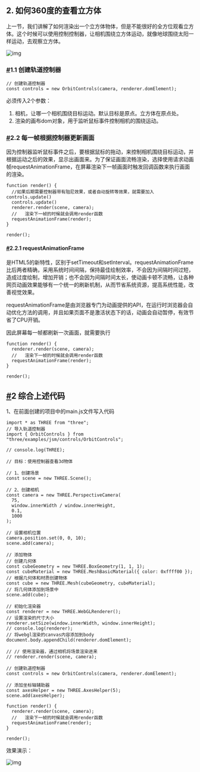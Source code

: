 ## 2. 如何360度的查看立方体

上一节，我们讲解了如何渲染出一个立方体物体，但是不能很好的全方位观看立方体。这个时候可以使用控制控制器，让相机围绕立方体运动，就像地球围绕太阳一样运动，去观察立方体。

![img](https://threejs-1251830808.cos.ap-guangzhou.myqcloud.com/1659153850899-51bc49f1-7925-4b26-8530-d645bb6c6c65.gif)

### [#](https://www.three3d.cn/threejs/02-Threejs%E5%BC%80%E5%8F%91%E5%85%A5%E9%97%A8%E4%B8%8E%E8%B0%83%E8%AF%95/01-%E8%BD%A8%E9%81%93%E6%8E%A7%E5%88%B6%E5%99%A8%E6%9F%A5%E7%9C%8B%E7%89%A9%E4%BD%93.html#_1-1-%E5%88%9B%E5%BB%BA%E8%BD%A8%E9%81%93%E6%8E%A7%E5%88%B6%E5%99%A8)1.1 创建轨道控制器

```
// 创建轨道控制器
const controls = new OrbitControls(camera, renderer.domElement);

```

必须传入2个参数：

1. 相机，让哪一个相机围绕目标运动。默认目标是原点。立方体在原点处。
2. 渲染的画布dom对象，用于监听鼠标事件控制相机的围绕运动。

### [#](https://www.three3d.cn/threejs/02-Threejs%E5%BC%80%E5%8F%91%E5%85%A5%E9%97%A8%E4%B8%8E%E8%B0%83%E8%AF%95/01-%E8%BD%A8%E9%81%93%E6%8E%A7%E5%88%B6%E5%99%A8%E6%9F%A5%E7%9C%8B%E7%89%A9%E4%BD%93.html#_2-2-%E6%AF%8F%E4%B8%80%E5%B8%A7%E6%A0%B9%E6%8D%AE%E6%8E%A7%E5%88%B6%E5%99%A8%E6%9B%B4%E6%96%B0%E7%94%BB%E9%9D%A2)2.2 每一帧根据控制器更新画面

因为控制器监听鼠标事件之后，要根据鼠标的拖动，来控制相机围绕目标运动，并根据运动之后的效果，显示出画面来。为了保证画面流畅渲染，选择使用请求动画帧requestAnimationFrame，在屏幕渲染下一帧画面时触发回调函数来执行画面的渲染。

```
function render() {
  //如果后期需要控制器带有阻尼效果，或者自动旋转等效果，就需要加入controls.update()
  controls.update()
  renderer.render(scene, camera);
  //   渲染下一帧的时候就会调用render函数
  requestAnimationFrame(render);
}

render();

```

#### [#](https://www.three3d.cn/threejs/02-Threejs%E5%BC%80%E5%8F%91%E5%85%A5%E9%97%A8%E4%B8%8E%E8%B0%83%E8%AF%95/01-%E8%BD%A8%E9%81%93%E6%8E%A7%E5%88%B6%E5%99%A8%E6%9F%A5%E7%9C%8B%E7%89%A9%E4%BD%93.html#_2-2-1-requestanimationframe)2.2.1 requestAnimationFrame

是HTML5的新特性，区别于setTimeout和setInterval。requestAnimationFrame比后两者精确，采用系统时间间隔，保持最佳绘制效率，不会因为间隔时间过短，造成过度绘制，增加开销；也不会因为间隔时间太长，使动画卡顿不流畅，让各种网页动画效果能够有一个统一的刷新机制，从而节省系统资源，提高系统性能，改善视觉效果。

requestAnimationFrame是由浏览器专门为动画提供的API，在运行时浏览器会自动优化方法的调用，并且如果页面不是激活状态下的话，动画会自动暂停，有效节省了CPU开销。

因此屏幕每一帧都刷新一次画面，就需要执行

```
function render() {
  renderer.render(scene, camera);
  //   渲染下一帧的时候就会调用render函数
  requestAnimationFrame(render);
}

render();

```

## [#](https://www.three3d.cn/threejs/02-Threejs%E5%BC%80%E5%8F%91%E5%85%A5%E9%97%A8%E4%B8%8E%E8%B0%83%E8%AF%95/01-%E8%BD%A8%E9%81%93%E6%8E%A7%E5%88%B6%E5%99%A8%E6%9F%A5%E7%9C%8B%E7%89%A9%E4%BD%93.html#_2-%E7%BB%BC%E5%90%88%E4%B8%8A%E8%BF%B0%E4%BB%A3%E7%A0%81)2 综合上述代码

1、在前面创建的项目中的main.js文件写入代码

```
import * as THREE from "three";
// 导入轨道控制器
import { OrbitControls } from "three/examples/jsm/controls/OrbitControls";

// console.log(THREE);

// 目标：使用控制器查看3d物体

// 1、创建场景
const scene = new THREE.Scene();

// 2、创建相机
const camera = new THREE.PerspectiveCamera(
  75,
  window.innerWidth / window.innerHeight,
  0.1,
  1000
);

// 设置相机位置
camera.position.set(0, 0, 10);
scene.add(camera);

// 添加物体
// 创建几何体
const cubeGeometry = new THREE.BoxGeometry(1, 1, 1);
const cubeMaterial = new THREE.MeshBasicMaterial({ color: 0xffff00 });
// 根据几何体和材质创建物体
const cube = new THREE.Mesh(cubeGeometry, cubeMaterial);
// 将几何体添加到场景中
scene.add(cube);

// 初始化渲染器
const renderer = new THREE.WebGLRenderer();
// 设置渲染的尺寸大小
renderer.setSize(window.innerWidth, window.innerHeight);
// console.log(renderer);
// 将webgl渲染的canvas内容添加到body
document.body.appendChild(renderer.domElement);

// // 使用渲染器，通过相机将场景渲染进来
// renderer.render(scene, camera);

// 创建轨道控制器
const controls = new OrbitControls(camera, renderer.domElement);

// 添加坐标轴辅助器
const axesHelper = new THREE.AxesHelper(5);
scene.add(axesHelper);

function render() {
  renderer.render(scene, camera);
  //   渲染下一帧的时候就会调用render函数
  requestAnimationFrame(render);
}

render();

```

效果演示：

![img](https://threejs-1251830808.cos.ap-guangzhou.myqcloud.com/1659153850899-51bc49f1-7925-4b26-8530-d645bb6c6c65.gif)